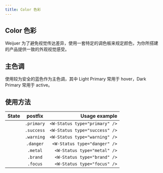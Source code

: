 ```yaml
---
title: Color 色彩
---
```


## Color 色彩
Weijuer 为了避免视觉传达差异，使用一套特定的调色板来规定颜色，为你所搭建的产品提供一致的外观视觉感受。

## 主色调
使用较为安全的蓝色作为主色调，其中 Light Primary 常用于 hover，Dark Primary 常用于 active。

## 使用方法

| State        | postfix | Usage example |
| :-------------: |:-------------:| -----:|
| <W-Status type="primary" />    | `.primary` | `<W-Status type="primary" />` |
| <W-Status type="success" />    | `.success` | `<W-Status type="success" />` |
| <W-Status type="warning" />    | `.warning` | `<W-Status type="warning" />` |
| <W-Status type="danger" />    | `.danger` | `<W-Status type="danger" />` |
| <W-Status type="metal" />    | `.metal` | `<W-Status type="metal" />` |
| <W-Status type="brand" />    | `.brand` | `<W-Status type="brand" />` |
| <W-Status type="focus" />    | `.focus` | `<W-Status type="focus" />` |

<ClientOnly>
<v-buttons />
</ClientOnly>
